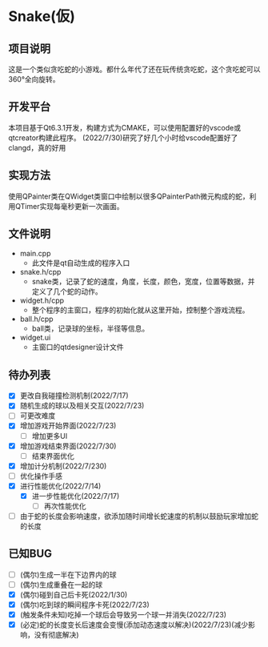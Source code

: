 # **Snake(仮)**
## 项目说明
这是一个类似贪吃蛇的小游戏。都什么年代了还在玩传统贪吃蛇，这个贪吃蛇可以360°全向旋转。
## 开发平台
本项目基于Qt6.3.1开发，构建方式为CMAKE，可以使用配置好的vscode或qtcreator构建此程序。
(2022/7/30)研究了好几个小时给vscode配置好了clangd，真的好用
## 实现方法
使用QPainter类在QWidget类窗口中绘制以很多QPainterPath微元构成的蛇，利用QTimer实现每毫秒更新一次画面。
## 文件说明
- main.cpp
  - 此文件是qt自动生成的程序入口
- snake.h/cpp
  - snake类，记录了蛇的速度，角度，长度，颜色，宽度，位置等数据，并定义了几个蛇的动作。
- widget.h/cpp
  - 整个程序的主窗口，程序的初始化就从这里开始，控制整个游戏流程。
- ball.h/cpp
  - ball类，记录球的坐标，半径等信息。
- widget.ui
  - 主窗口的qtdesigner设计文件
## 待办列表
- [x] 更改自我碰撞检测机制(2022/7/17)
- [x] 随机生成的球以及相关交互(2022/7/23)
- [ ] 可更改难度
- [x] 增加游戏开始界面(2022/7/23)
  - [ ] 增加更多UI
- [x] 增加游戏结束界面(2022/7/30)
  - [ ] 结束界面优化
- [x] 增加计分机制(2022/7/230)
- [ ] 优化操作手感
- [x] 进行性能优化(2022/7/14)
  - [x] 进一步性能优化(2022/7/17)
    - [ ] 再次性能优化
- [ ] 由于蛇的长度会影响速度，欲添加随时间增长蛇速度的机制以鼓励玩家增加蛇的长度
## 已知BUG
- [ ] (偶尔)生成一半在下边界内的球
- [ ] (偶尔)生成重叠在一起的球
- [x] (偶尔)碰到自己后卡死(2022/1/30)
- [x] (偶尔)吃到球的瞬间程序卡死(2022/7/23)
- [x] (触发条件未知)吃掉一个球后会导致另一个球一并消失(2022/7/23)
- [x] (必定)蛇的长度变长后速度会变慢(添加动态速度以解决)(2022/7/23)(减少影响，没有彻底解决)